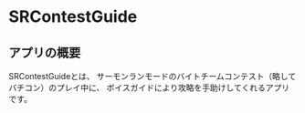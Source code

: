 # SRContestGuide

## アプリの概要
SRContestGuideとは、
サーモンランモードのバイトチームコンテスト（略してバチコン）のプレイ中に、
ボイスガイドにより攻略を手助けしてくれるアプリです。
